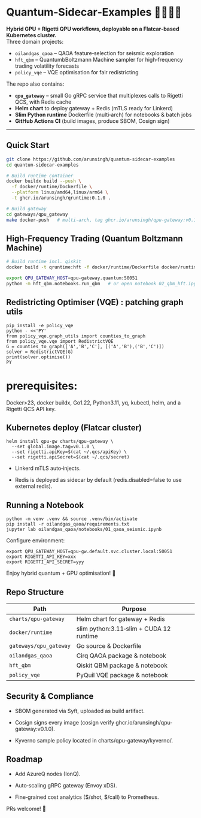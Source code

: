 # Quantum‑Sidecar‑Examples 🚀🔗🧑‍🚀  

**Hybrid GPU + Rigetti QPU workflows, deployable on a Flatcar‑based Kubernetes cluster.**  
Three domain projects:

* `oilandgas_qaoa` – QAOA feature‑selection for seismic exploration  
* `hft_qbm` – QuantumbBoltzmann Machine sampler for high‑frequency trading volatility forecasts  
* `policy_vqe` – VQE optimisation for fair redistricting

The repo also contains:

* **`qpu_gateway`** – small Go gRPC service that multiplexes calls to Rigetti QCS, with Redis cache  
* **Helm chart** to deploy gateway + Redis (mTLS ready for Linkerd)  
* **Slim Python runtime** Dockerfile (multi‑arch) for notebooks & batch jobs  
* **GitHub Actions CI** (build images, produce SBOM, Cosign sign)  

---

## Quick Start

```bash
git clone https://github.com/arunsingh/quantum-sidecar-examples
cd quantum-sidecar-examples

# Build runtime container
docker buildx build --push \
  -f docker/runtime/Dockerfile \
  --platform linux/amd64,linux/arm64 \
  -t ghcr.io/arunsingh/qruntime:0.1.0 .

# Build gateway
cd gateways/qpu_gateway
make docker-push   # multi-arch, tag ghcr.io/arunsingh/qpu-gateway:v0.1.0

```

## High‑Frequency Trading (Quantum Boltzmann Machine)

```bash
# Build runtime incl. qiskit
docker build -t qruntime:hft -f docker/runtime/Dockerfile docker/runtime

export QPU_GATEWAY_HOST=qpu-gateway.quantum:50051
python -m hft_qbm.notebooks.run_qbm   # or open notebook 02_qbm_hft.ipynb
```

## Redistricting Optimiser (VQE) : patching graph utils

```
pip install -e policy_vqe
python - <<'PY'
from policy_vqe.graph_utils import counties_to_graph
from policy_vqe.vqe import RedistrictVQE
G = counties_to_graph(['A','B','C'], [('A','B'),('B','C')])
solver = RedistrictVQE(G)
print(solver.optimise())
PY

```


# prerequisites:
Docker>23, docker buildx, Go1.22, Python3.11, yq, kubectl, helm, and a Rigetti QCS API key.

## Kubernetes deploy (Flatcar cluster)
```
helm install qpu-gw charts/qpu-gateway \
  --set global.image.tag=v0.1.0 \
  --set rigetti.apiKey=$(cat ~/.qcs/apiKey) \
  --set rigetti.apiSecret=$(cat ~/.qcs/secret)

```
- Linkerd mTLS auto‑injects.

- Redis is deployed as sidecar by default (redis.disabled=false to use external redis).

## Running a Notebook
```
python -m venv .venv && source .venv/bin/activate
pip install -r oilandgas_qaoa/requirements.txt
jupyter lab oilandgas_qaoa/notebooks/01_qaoa_seismic.ipynb

```
Configure environment:
```
export QPU_GATEWAY_HOST=qpu-gw.default.svc.cluster.local:50051
export RIGETTI_API_KEY=xxx
export RIGETTI_API_SECRET=yyy

```
Enjoy hybrid quantum + GPU optimisation! 🎉

## Repo Structure
| Path                   | Purpose                                 |
| ---------------------- | --------------------------------------- |
| `charts/qpu-gateway`   | Helm chart for gateway + Redis          |
| `docker/runtime`       | slim python:3.11‑slim + CUDA 12 runtime |
| `gateways/qpu_gateway` | Go source & Dockerfile                  |
| `oilandgas_qaoa`       | Cirq QAOA package & notebook            |
| `hft_qbm`              | Qiskit QBM package & notebook           |
| `policy_vqe`           | PyQuil VQE package & notebook           |


## Security & Compliance

- SBOM generated via Syft, uploaded as build artifact.

- Cosign signs every image (cosign verify ghcr.io/arunsingh/qpu-gateway:v0.1.0).

- Kyverno sample policy located in charts/qpu-gateway/kyverno/.

## Roadmap

- Add AzureQ nodes (IonQ).

- Auto‑scaling gRPC gateway (Envoy xDS).

- Fine‑grained cost analytics ($/shot, $/call) to Prometheus.

PRs welcome! 🙏
